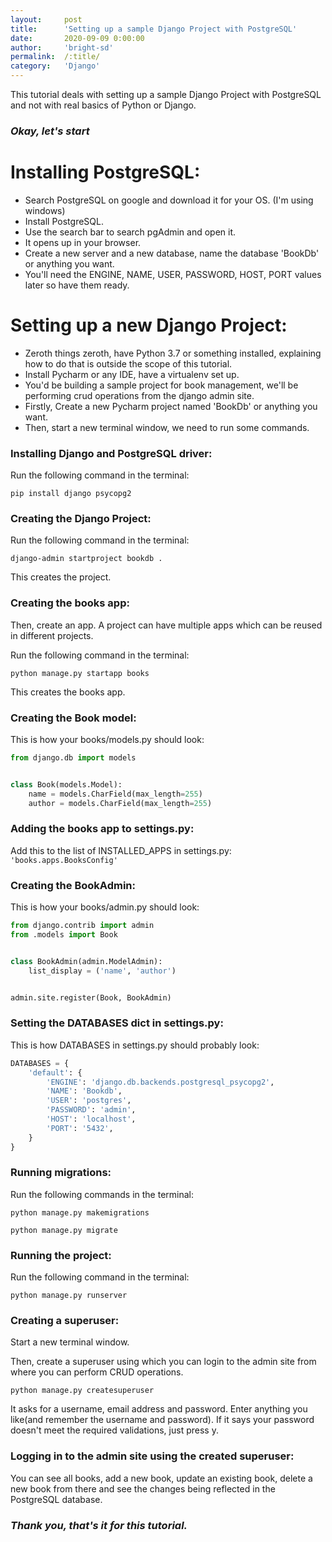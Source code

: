 ```yaml
---
layout:     post
title:      'Setting up a sample Django Project with PostgreSQL'
date:       2020-09-09 0:00:00
author:     'bright-sd'
permalink:  /:title/
category:   'Django'
---
```


This tutorial deals with setting up a sample Django Project with PostgreSQL and not with real basics of Python or Django.

### *Okay, let's start*

# **Installing PostgreSQL:**

* Search PostgreSQL on google and download it for your OS. (I'm using windows)
* Install PostgreSQL.
* Use the search bar to search pgAdmin and open it.
* It opens up in your browser.
* Create a new server and a new database, name the database 'BookDb' or anything you want.
* You'll need the ENGINE, NAME, USER, PASSWORD, HOST, PORT values later so have them ready.

# **Setting up a new Django Project:**

* Zeroth things zeroth, have Python 3.7 or something installed, explaining how to do that is outside the scope of this tutorial.
* Install Pycharm or any IDE, have a virtualenv set up.
* You'd be building a sample project for book management, we'll be performing crud operations from the django admin site.
* Firstly, Create a new Pycharm project named 'BookDb' or anything you want.
* Then, start a new terminal window, we need to run some commands.

### **Installing Django and PostgreSQL driver:**

Run the following command in the terminal:

`pip install django psycopg2`

### **Creating the Django Project:**

Run the following command in the terminal:

`django-admin startproject bookdb .`

This creates the project.

### **Creating the books app:**

Then, create an app. A project can have multiple apps which can be reused in different projects.

Run the following command in the terminal:

`python manage.py startapp books`

This creates the books app.

### **Creating the Book model:**

This is how your books/models.py should look:

```python
from django.db import models


class Book(models.Model):
    name = models.CharField(max_length=255)
    author = models.CharField(max_length=255)
```

### **Adding the books app to settings.py:**

Add this to the list of INSTALLED_APPS in settings.py:
`'books.apps.BooksConfig'`

### **Creating the BookAdmin**:

This is how your books/admin.py should look:

```python
from django.contrib import admin
from .models import Book


class BookAdmin(admin.ModelAdmin):
    list_display = ('name', 'author')


admin.site.register(Book, BookAdmin)
```

### **Setting the DATABASES dict in settings.py:**

This is how DATABASES in settings.py should probably look:

```python
DATABASES = {
    'default': {
        'ENGINE': 'django.db.backends.postgresql_psycopg2',
        'NAME': 'Bookdb',
        'USER': 'postgres',
        'PASSWORD': 'admin',
        'HOST': 'localhost',
        'PORT': '5432',
    }
}
```

### **Running migrations:**

Run the following commands in the terminal:

`python manage.py makemigrations`

`python manage.py migrate`

### **Running the project:**

Run the following command in the terminal:

`python manage.py runserver`

### **Creating a superuser:**

Start a new terminal window.

Then, create a superuser using which you can login to the admin site from where you can perform CRUD operations.

`python manage.py createsuperuser`

It asks for a username, email address and password. Enter anything you like(and remember the username and password). If it says your password doesn't meet the required validations, just press y.

### **Logging in to the admin site using the created superuser:**

You can see all books, add a new book, update an existing book, delete a new book from there and see the changes being reflected in the PostgreSQL database. 

### *Thank you, that's it for this tutorial.*